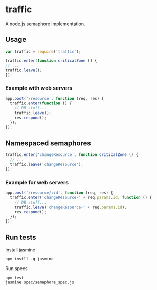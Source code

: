 # traffic
A node.js semaphore implementation.

## Usage

```javascript
var traffic = require('traffic');

traffic.enter(function criticalZone () {
// ...
traffic.leave();  
});
```

### Example with web servers

```javascript
app.post('/resource', function (req, res) {
  traffic.enter(function () {
    // DB stuff...
    traffic.leave();
    res.respond();
  });
});
```

## Namespaced semaphores

```javascript
traffic.enter('changeResource', function criticalZone () {
  // ...
  traffic.leave('changeResource');
});
```

### Example for web servers

```javascript
app.post('/resource/:id', function (req, res) {
  traffic.enter('changeResource-' + req.params.id, function () {
    // DB stuff...
    traffic.leave('changeResource-' + req.params.id);
    res.respond();
  });
});
```

## Run tests

Install jasmine

```
npm instll -g jasmine
```

Run specs

```
npm test
jasmine spec/semaphore_spec.js
```
